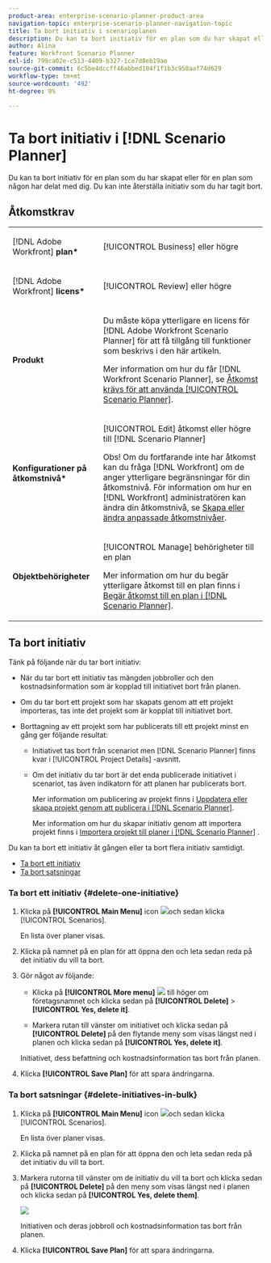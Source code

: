 ```yaml
---
product-area: enterprise-scenario-planner-product-area
navigation-topic: enterprise-scenario-planner-navigation-topic
title: Ta bort initiativ i scenarioplanen
description: Du kan ta bort initiativ för en plan som du har skapat eller för en plan som någon har delat med dig. Du kan inte återställa initiativ som du har tagit bort.
author: Alina
feature: Workfront Scenario Planner
exl-id: 799ca02e-c513-4409-b327-1ce7d8eb19ae
source-git-commit: 6c5be4dccff46abbed104f1f1b3c958aaf74d629
workflow-type: tm+mt
source-wordcount: '492'
ht-degree: 0%

---
```


# Ta bort initiativ i [!DNL Scenario Planner]

Du kan ta bort initiativ för en plan som du har skapat eller för en plan som någon har delat med dig. Du kan inte återställa initiativ som du har tagit bort.

## Åtkomstkrav

<table style="table-layout:auto"> 
 <col> 
 <col> 
 <tbody> 
  <tr> 
   <td> <p>[!DNL Adobe Workfront]<b> plan*</b> </p> </td> 
   <td>[!UICONTROL Business] eller högre</td> 
  </tr> 
  <tr> 
   <td> <p>[!DNL Adobe Workfront]<b> licens*</b> </p> </td> 
   <td> <p>[!UICONTROL Review] eller högre</p> </td> 
  </tr> 
  <tr> 
   <td><b>Produkt</b> </td> 
   <td> <p>Du måste köpa ytterligare en licens för [!DNL Adobe Workfront Scenario Planner] för att få tillgång till funktioner som beskrivs i den här artikeln. </p> <p>Mer information om hur du får [!DNL Workfront Scenario Planner], se <a href="../scenario-planner/access-needed-to-use-sp.md" class="MCXref xref">Åtkomst krävs för att använda [!UICONTROL Scenario Planner]</a>. </p> </td> 
  </tr> 
  <tr data-mc-conditions=""> 
   <td><strong>Konfigurationer på åtkomstnivå*</strong> </td> 
   <td> <p>[!UICONTROL Edit] åtkomst eller högre till [!DNL Scenario Planner]</p> <p>Obs! Om du fortfarande inte har åtkomst kan du fråga [!DNL Workfront] om de anger ytterligare begränsningar för din åtkomstnivå. För information om hur en [!DNL Workfront] administratören kan ändra din åtkomstnivå, se <a href="../administration-and-setup/add-users/configure-and-grant-access/create-modify-access-levels.md" class="MCXref xref">Skapa eller ändra anpassade åtkomstnivåer</a>.</p> </td> 
  </tr> 
  <tr data-mc-conditions=""> 
   <td> <p><strong>Objektbehörigheter</strong> </p> </td> 
   <td> <p>[!UICONTROL Manage] behörigheter till en plan</p> <p>Mer information om hur du begär ytterligare åtkomst till en plan finns i <a href="../scenario-planner/request-access-to-plan.md" class="MCXref xref">Begär åtkomst till en plan i [!DNL Scenario Planner]</a>.</p> </td> 
  </tr> 
 </tbody> 
</table>

## Ta bort initiativ

Tänk på följande när du tar bort initiativ:

* När du tar bort ett initiativ tas mängden jobbroller och den kostnadsinformation som är kopplad till initiativet bort från planen.
* Om du tar bort ett projekt som har skapats genom att ett projekt importeras, tas inte det projekt som är kopplat till initiativet bort.
* Borttagning av ett projekt som har publicerats till ett projekt minst en gång ger följande resultat:

   * Initiativet tas bort från scenariot men [!DNL Scenario Planner] finns kvar i [!UICONTROL Project Details] -avsnitt.
   * Om det initiativ du tar bort är det enda publicerade initiativet i scenariot, tas även indikatorn för att planen har publicerats bort.

      Mer information om publicering av projekt finns i [Uppdatera eller skapa projekt genom att publicera i [!DNL Scenario Planner]](../scenario-planner/publish-scenarios-update-projects.md).

      Mer information om hur du skapar initiativ genom att importera projekt finns i [Importera projekt till planer i [!DNL Scenario Planner]](../scenario-planner/import-projects-to-plans.md) .

Du kan ta bort ett initiativ åt gången eller ta bort flera initiativ samtidigt.

* [Ta bort ett initiativ](#delete-one-initiative)
* [Ta bort satsningar](#delete-initiatives-in-bulk)

### Ta bort ett initiativ {#delete-one-initiative}

1. Klicka på **[!UICONTROL Main Menu]** icon ![](assets/main-menu-icon.png)och sedan klicka [!UICONTROL Scenarios].

   En lista över planer visas.

1. Klicka på namnet på en plan för att öppna den och leta sedan reda på det initiativ du vill ta bort.
1. Gör något av följande:

   * Klicka på **[!UICONTROL More menu]** ![](assets/more-menu.png) till höger om företagsnamnet och klicka sedan på **[!UICONTROL Delete]** > **[!UICONTROL Yes, delete it]**.

   * Markera rutan till vänster om initiativet och klicka sedan på **[!UICONTROL Delete]** på den flytande meny som visas längst ned i planen och klicka sedan på **[!UICONTROL Yes, delete it]**.

   Initiativet, dess befattning och kostnadsinformation tas bort från planen.

1. Klicka **[!UICONTROL Save Plan]** för att spara ändringarna.

### Ta bort satsningar {#delete-initiatives-in-bulk}

1. Klicka på **[!UICONTROL Main Menu]** icon ![](assets/main-menu-icon.png)och sedan klicka [!UICONTROL Scenarios].

   En lista över planer visas.

1. Klicka på namnet på en plan för att öppna den och leta sedan reda på det initiativ du vill ta bort.
1. Markera rutorna till vänster om de initiativ du vill ta bort och klicka sedan på **[!UICONTROL Delete]** på den meny som visas längst ned i planen och klicka sedan på **[!UICONTROL Yes, delete them]**.

   ![](assets/bottom-manage-initiative-menu-350x45.png)

   Initiativen och deras jobbroll och kostnadsinformation tas bort från planen.

1. Klicka **[!UICONTROL Save Plan]** för att spara ändringarna.
